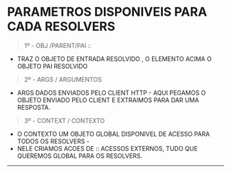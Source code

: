 # PARAMETROS DISPONIVEIS PARA CADA RESOLVERS

> 1º - OBJ /PARENT/PAI :: 
 - TRAZ O OBJETO DE ENTRADA RESOLVIDO , O ELEMENTO ACIMA O OBJETO PAI RESOLVIDO

> 2º - ARGS / ARGUMENTOS
 - ARGS DADOS ENVIADOS PELO CLIENT HTTP - AQUI PEGAMOS O OBJETO ENVIADO PELO CLIENT E EXTRAIMOS PARA DAR UMA RESPOSTA.

> 3º - CONTEXT / CONTEXTO
 - O CONTEXTO UM OBJETO GLOBAL DISPONIVEL DE ACESSO PARA TODOS OS RESOLVERS -
 - NELE CRIAMOS ACOES DE :: ACESSOS EXTERNOS, TUDO QUE QUEREMOS GLOBAL PARA OS RESOLVERS.

---


